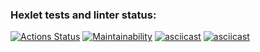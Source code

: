 ### Hexlet tests and linter status:
[![Actions Status](https://github.com/Exsi7/python-project-49/workflows/hexlet-check/badge.svg)](https://github.com/Exsi7/python-project-49/actions)
[![Maintainability](https://api.codeclimate.com/v1/badges/84eb0df27108d2d741e1/maintainability)](https://codeclimate.com/github/Exsi7/python-project-49/maintainability)
[![asciicast](https://asciinema.org/a/TL0v33sZ4G3ID8Zcly6grRBTU.svg)](https://asciinema.org/a/TL0v33sZ4G3ID8Zcly6grRBTU)
[![asciicast](https://asciinema.org/a/Psipz9WAKaIQ1msKs4MfoAXNS.svg)](https://asciinema.org/a/Psipz9WAKaIQ1msKs4MfoAXNS)